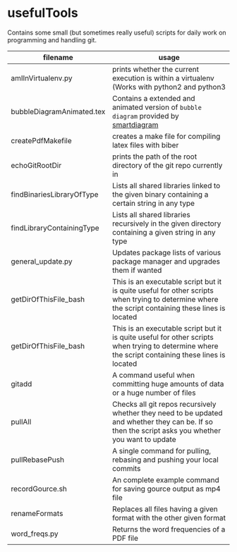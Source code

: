 # usefulTools
Contains some small (but sometimes really useful) scripts for daily work on programming and handling git.

|filename|usage|
|---|---|
|amIInVirtualenv.py|prints whether the current execution is within a virtualenv (Works with python2 and python3|
|bubbleDiagramAnimated.tex|Contains a extended and animated version of `bubble diagram` provided by [smartdiagram](https://www.ctan.org/pkg/smartdiagram)|
|createPdfMakefile|creates a make file for compiling latex files with biber|
|echoGitRootDir|prints the path of the root directory of the git repo currently in|
|findBinariesLibraryOfType|Lists all shared libraries linked to the given binary containing a certain string in any type|
|findLibraryContainingType|Lists all shared libraries recursively in the given directory containing a given string in any type|
|general_update.py|Updates package lists of various package manager and upgrades them if wanted|
|getDirOfThisFile_bash|This is an executable script but it is quite useful for other scripts when trying to determine where the script containing these lines is located|
|getDirOfThisFile_bash|This is an executable script but it is quite useful for other scripts when trying to determine where the script containing these lines is located|
|gitadd|A command useful when committing huge amounts of data or a huge number of files|
|pullAll|Checks all git repos recursively whether they need to be updated and whether they can be. If so then the script asks you whether you want to update|
|pullRebasePush|A single command for pulling, rebasing and pushing your local commits|
|recordGource.sh|An complete example command for saving gource output as mp4 file|
|renameFormats|Replaces all files having a given format with the other given format|
|word_freqs.py|Returns the word frequencies of a PDF file|
